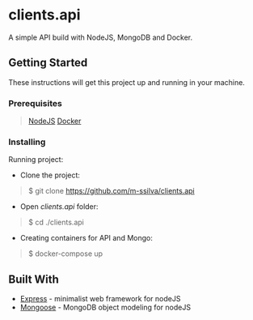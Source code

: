 # clients.api

A simple API build with NodeJS, MongoDB and Docker.

## Getting Started

These instructions will get this project up and running in your machine.

### Prerequisites

> [NodeJS](https://nodejs.org/)
> [Docker](https://www.docker.com/)

### Installing

Running project:

- Clone the project:

> $ git clone https://github.com/m-ssilva/clients.api

- Open _clients.api_ folder:

> $ cd ./clients.api

- Creating containers for API and Mongo: 

> $ docker-compose up

## Built With

* [Express](https://expressjs.com/) - minimalist web framework for nodeJS
* [Mongoose](https://mongoosejs.com/) - MongoDB object modeling for nodeJS